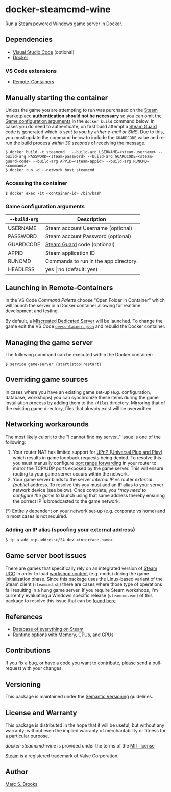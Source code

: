 # docker-steamcmd-wine

Run a [Steam](https://store.steampowered.com) powered Windows game server in Docker.

## Dependencies

- [Visual Studio Code](https://code.visualstudio.com/download) (optional)
- [Docker](https://docs.docker.com/get-docker)

### VS Code extensions

- [Remote-Containers](https://marketplace.visualstudio.com/items?itemName=ms-vscode-remote.remote-containers)

## Manually starting the container

Unless the game you are attempting to run was purchased on the [Steam](https://store.steampowered.com) marketplace **authentication should not be necessary** so you can omit the [Game configuration arguments](#game-configuration-arguments) in the `docker build` command below.  In cases you do need to authenticate, on first build attempt a [Steam Guard](https://help.steampowered.com/en/faqs/view/06B0-26E6-2CF8-254C) code is generated which is _sent to you by either e-mail or SMS_.  Due to this, you must update the command below to include the `GUARDCODE` value and re-run the build process _within 30 seconds_ of receiving the message.

    $ docker build -t steamcmd . --build-arg USERNAME=<steam-username> --build-arg PASSWORD=<steam-password> --build-arg GUARDCODE=<steam-guard-code> --build-arg APPID=<steam-appid> --build-arg RUNCMD=<command>
    $ docker run -d --network host steamcmd

### Accessing the container

    $ docker exec -it <container-id> /bin/bash

### Game configuration arguments

| `--build-arg` | Description             |
|---------------|-------------------------|
| USERNAME      | Steam account Username (optional) |
| PASSWORD      | Steam account Password (optional) |
| GUARDCODE     | [Steam Guard](https://help.steampowered.com/en/faqs/view/06B0-26E6-2CF8-254C) code (optional) |
| APPID         | Steam application ID    |
| RUNCMD        | Commands to run in the app directory. |
| HEADLESS      | yes &#124; no (default: yes) |

## Launching in Remote-Containers

In the VS Code _Command Palette_ choose "Open Folder in Container" which will launch the server in a Docker container allowing for realtime development and testing.

By default, a [Miscreated Dedicated Server](https://steamdb.info/app/302200) will be launched.  To change the game edit the VS Code [`devcontainer.json`](https://github.com/nuxy/docker-steamcmd-wine/blob/develop/.devcontainer/devcontainer.json) and rebuild the Docker container.

## Managing the game server

The following command can be executed within the Docker container:

    $ service game-server {start|stop|restart}

## Overriding game sources

In cases where you have an existing game set-up (e.g. configuration, database, workshops) you can synchronize these items during the game installation process by adding them to the `/files` directory.  Mirroring that of the existing game directory, files that already exist will be overwritten.

## Networking workarounds

The most likely culprit to the "I cannot find my server.." issue is one of the following:

1. Your router NAT has limited support for [UPnP &#40;Universal Plug and Play&#41;](https://en.wikipedia.org/wiki/Universal_Plug_and_Play) which results in game loopback requests being denied.  To resolve this you must manually configure [port range forwarding](https://en.wikipedia.org/wiki/Port_forwarding) in your router to mirror the TCP/UDP ports exposed by the game server.  This will ensure routing to your game server occurs within the network.
2. Your game server binds to the server _internal IP_ vs router _external (public)_ address.  To resolve this you must add an IP alias to your server network device (see below).  Once complete, you _*may need to configure the game_ to launch using that same address thereby ensuring the correct IP is broadcasted to the game network.

(*) Entirely dependent on your network set-up (e.g. corporate vs home) and in most cases is not required.

### Adding an IP alias (spoofing your external address)

    $ ip a add <ip-address>/24 dev <interface-name>

## Game server boot issues

There are games that specifically rely on an integrated version of [Steam UGC](https://partner.steamgames.com/doc/api/ISteamUGC) in order to load [workshop content](https://steamcommunity.com/workshop) (e.g. mods) during the game initialization phase.  Since this package uses the Linux-based variant of the Steam client (`steamcmd.sh`) there are cases where those type of operations fail resulting in a hung game server.  If you require Steam workshops, I'm currently evaluating a Windows specific release (`steamcmd.exe`) of this package to resolve this issue that can be [found here](https://github.com/nuxy/docker-steamcmd-wine/tree/develop-windows).

## References

- [Database of everything on Steam](https://steamdb.info)
- [Runtime options with Memory, CPUs, and GPUs](https://docs.docker.com/config/containers/resource_constraints)

## Contributions

If you fix a bug, or have a code you want to contribute, please send a pull-request with your changes.

## Versioning

This package is maintained under the [Semantic Versioning](https://semver.org) guidelines.

## License and Warranty

This package is distributed in the hope that it will be useful, but without any warranty; without even the implied warranty of merchantability or fitness for a particular purpose.

_docker-steamcmd-wine_ is provided under the terms of the [MIT license](http://www.opensource.org/licenses/mit-license.php)

[Steam](https://store.steampowered.com) is a registered trademark of Valve Corporation.

## Author

[Marc S. Brooks](https://github.com/nuxy)
